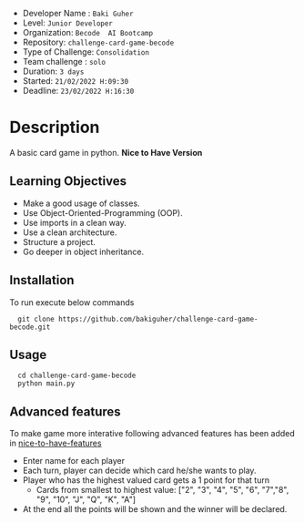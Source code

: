 
- Developer Name : `Baki Guher`
- Level: `Junior Developer`
- Organization: `Becode  AI Bootcamp`
- Repository: `challenge-card-game-becode`
- Type of Challenge: `Consolidation`
- Team challenge : `solo`
- Duration: `3 days`
- Started: `21/02/2022 H:09:30`
- Deadline: `23/02/2022 H:16:30`

# Description

A basic card game in python. **Nice to Have Version**


## Learning Objectives

- Make a good usage of classes.
- Use Object-Oriented-Programming (OOP).
- Use imports in a clean way.
- Use a clean architecture.
- Structure a project.
- Go deeper in object inheritance.

## Installation
To run execute below commands

      git clone https://github.com/bakiguher/challenge-card-game-becode.git
            

## Usage
      cd challenge-card-game-becode
      python main.py
      


## Advanced features

To make game more interative following advanced features has been added in [nice-to-have-features](https://github.com/bakiguher/challenge-card-game-becode/tree/nice-to-have) 

- Enter name for each player
- Each turn, player can decide which card he/she wants to play.
- Player who has the highest valued card gets a 1 point for that turn 
  - Cards from smallest to highest value: ["2", "3", "4", "5", "6", "7","8", "9", "10", "J", "Q", "K", "A"]
- At the end all the points will be shown and the winner will be declared.

